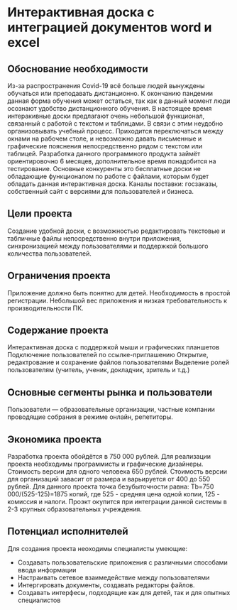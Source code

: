 # Интерактивная доска с интеграцией документов word и excel
## Обоснование необходимости
Из-за распространения Covid-19 всё больше людей вынуждены обучаться или преподавать дистанционно. К окончанию пандемии данная форма обучения может остаться, так как в данный момент люди осознают удобство дистанционного обучения.
В настоящее время интеракивные доски предлагают очень небольшой функционал, связанный с работой с текстом  и таблицами. В связи с этим неудобно организовывать учебный процесс. Приходится переключаться между окнами на рабочем столе, и невозможно давать письменные и графические пояснения непосредственно рядом с текстом или таблицей.
Разработка данного программного продукта займёт ориентировочно 6 месяцев, дополнительное время понадобится на тестирование.
Основные конкуренты это бесплатные доски не обладающие функционалом по работе с файлами, которым будет обладать данная интерактивная доска.
Каналы поставки: госзаказы, собственный сайт с версиями для пользователей и бизнеса.
## Цели проекта
Создание удобной доски, с возможностью редактировать текстовые и табличные файлы непосредственно внутри приложения, синхронизацией между пользователями и поддержкой большого количества пользователей.
## Ограничения проекта
Приложение должно быть понятно для детей. Необходимость в простой регистрации. Небольшой вес приложения и низкая требовательность к производительности ПК.
## Содержание проекта
Интерактивная доска с поддержкой мыши и графических планшетов
Подключение пользователей по ссылке-приглашению
Открытие, редактрование и сохранение файлов пользователями
Выделение ролей пользователям (учитель, ученик, докладчик, зритель и т.д.)
## Основные сегменты рынка и пользователи
Пользователи — образовательные организации, частные компании проводящие собрания в режиме онлайн, репетиторы.
## Экономика проекта
Разработка проекта обойдётся в 750 000 рублей. Для реализации проекта необходимы программисты и графические дизайнеры. Стоимость версии для одного человека 650 рублей. Стоимость версии для организаций завасит от размера и варьируется от 400 до 550 рублей.
Для данного проекта точка безубыточности равна: 
Tb=750 000/(525-125)=1875 копий,
где 525 - средняя цена одной копии, 125 - комиссия и налоги.
Проэкт окупится при интеграции данной системы в 2-3 крупных образовательных учреждения.
## Потенциал исполнителей
Для создания проекта неоходимы специалисты умеющие:
* Создавать пользовательские приложения с различными способами ввода информации
* Настраивать сетевое взаимедействие между пользователями
* Интергировать документы, создавать редакторы файлов.
* Создавать интерфесы, подходящие как для детей, так и для опытных специалистов
